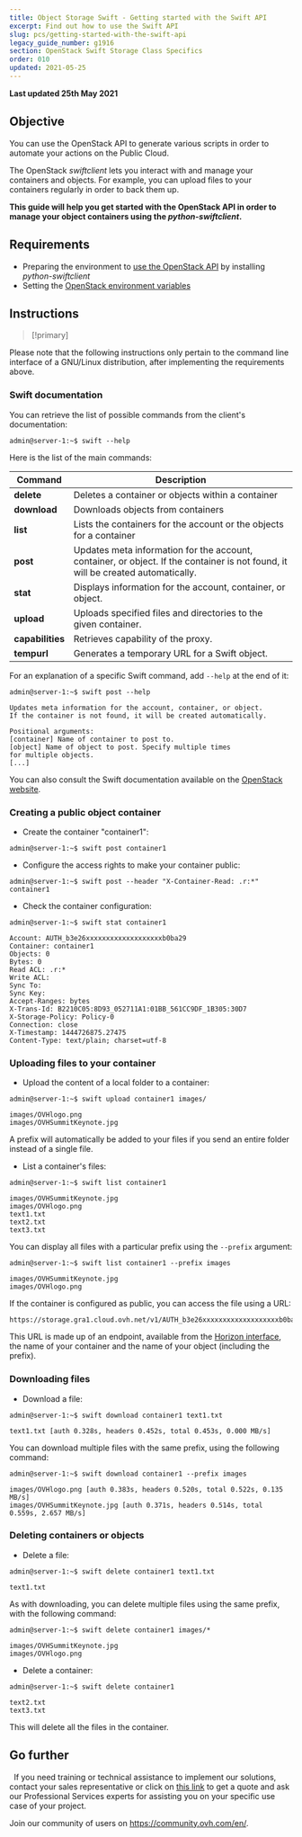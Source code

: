 ```yaml
---
title: Object Storage Swift - Getting started with the Swift API
excerpt: Find out how to use the Swift API
slug: pcs/getting-started-with-the-swift-api
legacy_guide_number: g1916
section: OpenStack Swift Storage Class Specifics
order: 010
updated: 2021-05-25
---
```


**Last updated 25th May 2021**

## Objective

You can use the OpenStack API to generate various scripts in order to automate your actions on the Public Cloud.

The OpenStack *swiftclient* lets you interact with and manage your containers and objects. For example, you can upload files to your containers regularly in order to back them up.

**This guide will help you get started with the OpenStack API in order to manage your object containers using the *python-swiftclient*.**


## Requirements

- Preparing the environment to [use the OpenStack API](https://docs.ovh.com/gb/en/public-cloud/prepare_the_environment_for_using_the_openstack_api/) by installing *python-swiftclient*
- Setting the [OpenStack environment variables](https://docs.ovh.com/gb/en/public-cloud/set-openstack-environment-variables/)


## Instructions

> [!primary]
>
Please note that the following instructions only pertain to the command line interface of a GNU/Linux distribution, after implementing the requirements above.
>

### Swift documentation

You can retrieve the list of possible commands from the client's documentation:

```
admin@server-1:~$ swift --help
```

Here is the list of the main commands:

|Command|Description|
|---|---|
|**delete**|Deletes a container or objects within a container|
|**download**|Downloads objects from containers|
|**list**|Lists the containers for the account or the objects for a container|
|**post**|Updates meta information for the account, container, or object. If the container is not found, it will be created automatically.|
|**stat**|Displays information for the account, container, or object.|
|**upload**|Uploads specified files and directories to the given container.|
|**capabilities**|Retrieves capability of the proxy.|
|**tempurl**|Generates a temporary URL for a Swift object.|


For an explanation of a specific Swift command, add `--help` at the end of it:

```
admin@server-1:~$ swift post --help

Updates meta information for the account, container, or object.
If the container is not found, it will be created automatically.

Positional arguments:
[container] Name of container to post to.
[object] Name of object to post. Specify multiple times
for multiple objects.
[...]
```

You can also consult the Swift documentation available on the [OpenStack website](http://docs.openstack.org/cli-reference/content/swiftclient_commands.html).

### Creating a public object container

- Create the container "container1":

```
admin@server-1:~$ swift post container1
```

- Configure the access rights to make your container public:

```
admin@server-1:~$ swift post --header "X-Container-Read: .r:*" container1
```

- Check the container configuration:

```
admin@server-1:~$ swift stat container1

Account: AUTH_b3e26xxxxxxxxxxxxxxxxxxxb0ba29
Container: container1
Objects: 0
Bytes: 0
Read ACL: .r:*
Write ACL:
Sync To:
Sync Key:
Accept-Ranges: bytes
X-Trans-Id: B2210C05:8D93_052711A1:01BB_561CC9DF_1B305:30D7
X-Storage-Policy: Policy-0
Connection: close
X-Timestamp: 1444726875.27475
Content-Type: text/plain; charset=utf-8
```

### Uploading files to your container

- Upload the content of a local folder to a container:

```
admin@server-1:~$ swift upload container1 images/

images/OVHlogo.png
images/OVHSummitKeynote.jpg
```

A prefix will automatically be added to your files if you send an entire folder instead of a single file.

- List a container's files:

```
admin@server-1:~$ swift list container1

images/OVHSummitKeynote.jpg
images/OVHlogo.png
text1.txt
text2.txt
text3.txt
```

You can display all files with a particular prefix using the `--prefix` argument:

```
admin@server-1:~$ swift list container1 --prefix images

images/OVHSummitKeynote.jpg
images/OVHlogo.png
```

If the container is configured as public, you can access the file using a URL:

```
https://storage.gra1.cloud.ovh.net/v1/AUTH_b3e26xxxxxxxxxxxxxxxxxxxb0ba29/container1/images/OVHlogo.png
```

This URL is made up of an endpoint, available from the [Horizon interface](https://docs.ovh.com/gb/en/public-cloud/access_and_security_in_horizon/), the name of your container and the name of your object (including the prefix).


### Downloading files

- Download a file:

```
admin@server-1:~$ swift download container1 text1.txt

text1.txt [auth 0.328s, headers 0.452s, total 0.453s, 0.000 MB/s]
```

You can download multiple files with the same prefix, using the following command:

```
admin@server-1:~$ swift download container1 --prefix images

images/OVHlogo.png [auth 0.383s, headers 0.520s, total 0.522s, 0.135 MB/s]
images/OVHSummitKeynote.jpg [auth 0.371s, headers 0.514s, total 0.559s, 2.657 MB/s]
```

### Deleting containers or objects

- Delete a file:

```
admin@server-1:~$ swift delete container1 text1.txt

text1.txt
```

As with downloading, you can delete multiple files using the same prefix, with the following command:

```
admin@server-1:~$ swift delete container1 images/*

images/OVHSummitKeynote.jpg
images/OVHlogo.png
```

- Delete a container:

```
admin@server-1:~$ swift delete container1

text2.txt
text3.txt
```

This will delete all the files in the container.


## Go further
 
If you need training or technical assistance to implement our solutions, contact your sales representative or click on [this link](https://www.ovhcloud.com/en-gb/professional-services/) to get a quote and ask our Professional Services experts for assisting you on your specific use case of your project.

Join our community of users on <https://community.ovh.com/en/>.

